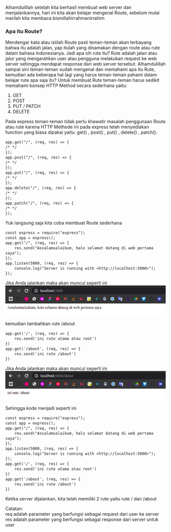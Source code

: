 Alhamdulillah setelah kita berhasil membuat web server dan menjalankannya, hari ini kita akan belajar mengenal Route, sebelum mulai marilah kita membaca bismillahirrahmanirrahim <br>

### Apa itu Route?

Mendengar kata atau istilah Route pasti teman-teman akan terbayang bahwa itu adalah jalan, yap itulah yang dinamakan dengan route atau rute dalam bahasa Indonesianya. Jadi apa sih rute itu? Rute adalah jalan atau jalur yang mengarahkan user atau pengguna melakukan request ke web server sehingga mendapat response dari web server tersebut. Alhamdulillah sampai sini teman-teman sudah mengenal dan memahami apa itu Rute, kemudian ada beberapa hal lagi yang harus teman-teman pahami dalam belajar rute apa saja itu? Untuk membuat Rute teman-teman harus sedikit memahami konsep HTTP Method secara sederhana yaitu:

1. GET
2. POST
3. PUT / PATCH
4. DELETE

Pada express teman-teman tidak perlu khawatir masalah penggunaan Route atau rute karena HTTP Methode ini pada express telah menyediakan function yang biasa dipakai yaitu: get() , post() , put() , delete() , patch().

```
app.get("/", (req, res) => {
/* */
});
app.post("/", (req, res) => {
/* */
});
app.put("/", (req, res) => {
/* */
});
app.delete("/", (req, res) => {
/* */
});
app.patch("/", (req, res) => {
/* */
});
```

Yuk langsung saja kita coba membuat Route sederhana 
```
const express = require("express");
const app = express();
app.get("/", (req, res) => {
    res.send("Assalamualaikum, halo selamat datang di web pertama saya");
});
app.listen(5000, (req, res) => {
    console.log("Server is running with <http://localhost:5000>");
});
```
Jika Anda jalankan maka akan muncul seperti ini <br>
![](https://github.com/Bahrul-Rozak/Belajar-Node-JS/blob/main/03_Mengenal_Route/image/rute.png) <br>

kemudian  tambahkan rute /about 
```
app.get('/', (req, res) => {
    res.send('ini rute utama atau root')
})
app.get('/about', (req, res) => {
    res.send('ini rute /about')
})
```
Jika Anda jalankan maka akan muncul seperti ini <br>
![](https://github.com/Bahrul-Rozak/Belajar-Node-JS/blob/main/03_Mengenal_Route/image/about.png) <br>

Sehingga kode menjadi seperti ini 
```
const express = require("express");
const app = express();
app.get("/", (req, res) => {
    res.send("Assalamualaikum, halo selamat datang di web pertama saya");
});
app.listen(5000, (req, res) => {
    console.log("Server is running with <http://localhost:5000>");
});
app.get('/', (req, res) => {
    res.send('ini rute utama atau root')
})
app.get('/about', (req, res) => {
    res.send('ini rute /about')
})
```
Ketika server dijalankan, kita telah memiliki 2 rute yaitu rute / dan /about <br>

Catatan: <br>
req adalah parameter yang berfungsi sebagai request dari user ke server <br>
res adalah parameter yang berfungsi sebagai response dari server untuk user

